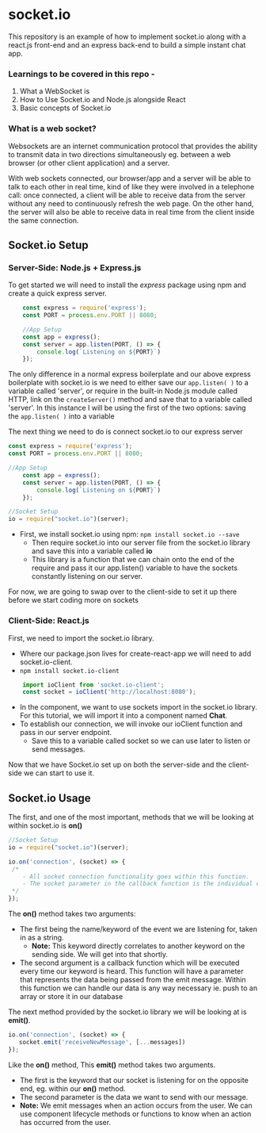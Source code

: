 # socket.io

This repository is an example of how to implement socket.io along with a react.js front-end and an express back-end to build a simple instant chat app.

### Learnings to be covered in this repo - 

1. What a WebSocket is
2. How to Use Socket.io and Node.js alongside React
3. Basic concepts of Socket.io

### What is a web socket?

Websockets are an internet communication protocol that provides the ability to transmit data in two directions simultaneously eg. between a web browser (or other client application) and a server.

With web sockets connected, our browser/app and a server will be able to talk to each other in real time, kind of like they were involved in a telephone call: once connected, a client will be able to receive data from the server without any need to continuously refresh the web page. On the other hand, the server will also be able to receive data in real time from the client inside the same connection.

## Socket.io Setup
### Server-Side: Node.js + Express.js
 To get started we will need to install the *express* package using npm and create a quick express server.

```javascript
    const express = require('express');
    const PORT = process.env.PORT || 8080;

    //App Setup
    const app = express();
    const server = app.listen(PORT, () => {
        console.log(`Listening on ${PORT}`)
    });
```
The only difference in a normal express boilerplate and our above express boilerplate with socket.io is we need to either save our ```app.listen( )``` to a variable called 'server', or require in the built-in Node.js module called HTTP, link on the ```createServer()``` method and save that to a variable called 'server'.
In this instance I will be using the first of the two options: saving the ```app.listen( )``` into a variable


The next thing we need to do is connect socket.io to our express server
    
```javascript
const express = require('express');
const PORT = process.env.PORT || 8080;

//App Setup
    const app = express();
    const server = app.listen(PORT, () => {
        console.log(`Listening on ${PORT}`)
    });

//Socket Setup
io = require("socket.io")(server);
```
- First, we install socket.io using npm:
    ```npm install socket.io --save```
    - Then require socket.io into our server file from the socket.io library and save this into a variable called **io**
    - This library is a function that we can chain onto the end of the require and pass it our app.listen() variable to have the sockets constantly listening on our server.

For now, we are going to swap over to the client-side to set it up there before we start coding more on sockets

### Client-Side: React.js
First, we need to import the socket.io library. 
-   Where our package.json lives for create-react-app we will need to add socket.io-client.
- ```npm install socket.io-client```

```javascript
    import ioClient from 'socket.io-client';
    const socket = ioClient('http://localhost:8080');
```
- In the component, we want to use sockets import in the socket.io library. For this tutorial, we will import it into a component named **Chat**. 
- To establish our connection, we will invoke our ioClient function and pass in our server endpoint.
    - Save this to a variable called socket so we can use later to listen or send messages.
    
Now that we have Socket.io set up on both the server-side and the client-side we can start to use it.

## Socket.io Usage
The first, and one of the most important, methods that we will be looking at within socket.io is **on()**

```javascript
//Socket Setup
io = require("socket.io")(server);

io.on('connection', (socket) => {
 /*
    - All socket connection functionality goes within this function. 
    - The socket parameter in the callback function is the individual connection for the specific client that hit our server.  
 */
});
``` 
 The **on()** method takes two arguments: 
 - The first being the name/keyword of the event we are listening for, taken in as a string.
    - **Note:** This keyword directly correlates to another keyword on the sending side. We will get into that shortly.
 - The second argument is a callback function which will be executed every time our keyword is heard. This function will have a parameter that represents the data being passed from the emit message. Within this function we can handle our data is any way necessary ie. push to an array or store it in our database


 The next method provided by the socket.io library we will be looking at is **emit()**.

 ```javascript
io.on('connection', (socket) => {
    socket.emit('receiveNewMessage', [...messages])
});
```

Like the **on()** method, This **emit()** method takes two arguments.
   
- The first is the keyword that our socket is listening for on the opposite end, eg. within our **on()** method.
- The second parameter is the data we want to send with our message.
- **Note:** We emit messages when an action occurs from the user. We can use component lifecycle methods or functions to know when an action has occurred from the user.

